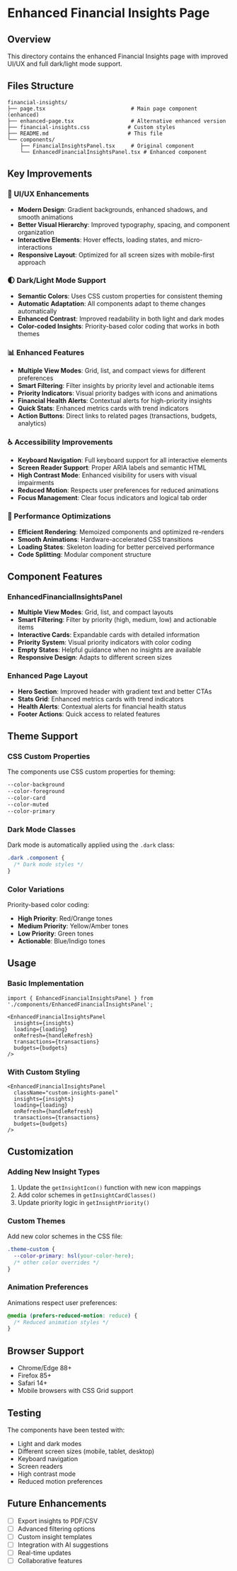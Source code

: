 # Enhanced Financial Insights Page

## Overview
This directory contains the enhanced Financial Insights page with improved UI/UX and full dark/light mode support.

## Files Structure
```
financial-insights/
├── page.tsx                           # Main page component (enhanced)
├── enhanced-page.tsx                  # Alternative enhanced version
├── financial-insights.css            # Custom styles
├── README.md                         # This file
└── components/
    ├── FinancialInsightsPanel.tsx     # Original component
    └── EnhancedFinancialInsightsPanel.tsx # Enhanced component
```

## Key Improvements

### 🎨 UI/UX Enhancements
- **Modern Design**: Gradient backgrounds, enhanced shadows, and smooth animations
- **Better Visual Hierarchy**: Improved typography, spacing, and component organization
- **Interactive Elements**: Hover effects, loading states, and micro-interactions
- **Responsive Layout**: Optimized for all screen sizes with mobile-first approach

### 🌓 Dark/Light Mode Support
- **Semantic Colors**: Uses CSS custom properties for consistent theming
- **Automatic Adaptation**: All components adapt to theme changes automatically
- **Enhanced Contrast**: Improved readability in both light and dark modes
- **Color-coded Insights**: Priority-based color coding that works in both themes

### 📊 Enhanced Features
- **Multiple View Modes**: Grid, list, and compact views for different preferences
- **Smart Filtering**: Filter insights by priority level and actionable items
- **Priority Indicators**: Visual priority badges with icons and animations
- **Financial Health Alerts**: Contextual alerts for high-priority insights
- **Quick Stats**: Enhanced metrics cards with trend indicators
- **Action Buttons**: Direct links to related pages (transactions, budgets, analytics)

### ♿ Accessibility Improvements
- **Keyboard Navigation**: Full keyboard support for all interactive elements
- **Screen Reader Support**: Proper ARIA labels and semantic HTML
- **High Contrast Mode**: Enhanced visibility for users with visual impairments
- **Reduced Motion**: Respects user preferences for reduced animations
- **Focus Management**: Clear focus indicators and logical tab order

### 🚀 Performance Optimizations
- **Efficient Rendering**: Memoized components and optimized re-renders
- **Smooth Animations**: Hardware-accelerated CSS transitions
- **Loading States**: Skeleton loading for better perceived performance
- **Code Splitting**: Modular component structure

## Component Features

### EnhancedFinancialInsightsPanel
- **Multiple View Modes**: Grid, list, and compact layouts
- **Smart Filtering**: Filter by priority (high, medium, low) and actionable items
- **Interactive Cards**: Expandable cards with detailed information
- **Priority System**: Visual priority indicators with color coding
- **Empty States**: Helpful guidance when no insights are available
- **Responsive Design**: Adapts to different screen sizes

### Enhanced Page Layout
- **Hero Section**: Improved header with gradient text and better CTAs
- **Stats Grid**: Enhanced metrics cards with trend indicators
- **Health Alerts**: Contextual alerts for financial health status
- **Footer Actions**: Quick access to related features

## Theme Support

### CSS Custom Properties
The components use CSS custom properties for theming:
```css
--color-background
--color-foreground
--color-card
--color-muted
--color-primary
```

### Dark Mode Classes
Dark mode is automatically applied using the `.dark` class:
```css
.dark .component {
  /* Dark mode styles */
}
```

### Color Variations
Priority-based color coding:
- **High Priority**: Red/Orange tones
- **Medium Priority**: Yellow/Amber tones  
- **Low Priority**: Green tones
- **Actionable**: Blue/Indigo tones

## Usage

### Basic Implementation
```tsx
import { EnhancedFinancialInsightsPanel } from './components/EnhancedFinancialInsightsPanel';

<EnhancedFinancialInsightsPanel
  insights={insights}
  loading={loading}
  onRefresh={handleRefresh}
  transactions={transactions}
  budgets={budgets}
/>
```

### With Custom Styling
```tsx
<EnhancedFinancialInsightsPanel
  className="custom-insights-panel"
  insights={insights}
  loading={loading}
  onRefresh={handleRefresh}
  transactions={transactions}
  budgets={budgets}
/>
```

## Customization

### Adding New Insight Types
1. Update the `getInsightIcon()` function with new icon mappings
2. Add color schemes in `getInsightCardClasses()`
3. Update priority logic in `getInsightPriority()`

### Custom Themes
Add new color schemes in the CSS file:
```css
.theme-custom {
  --color-primary: hsl(your-color-here);
  /* other color overrides */
}
```

### Animation Preferences
Animations respect user preferences:
```css
@media (prefers-reduced-motion: reduce) {
  /* Reduced animation styles */
}
```

## Browser Support
- Chrome/Edge 88+
- Firefox 85+
- Safari 14+
- Mobile browsers with CSS Grid support

## Testing
The components have been tested with:
- Light and dark modes
- Different screen sizes (mobile, tablet, desktop)
- Keyboard navigation
- Screen readers
- High contrast mode
- Reduced motion preferences

## Future Enhancements
- [ ] Export insights to PDF/CSV
- [ ] Advanced filtering options
- [ ] Custom insight templates
- [ ] Integration with AI suggestions
- [ ] Real-time updates
- [ ] Collaborative features